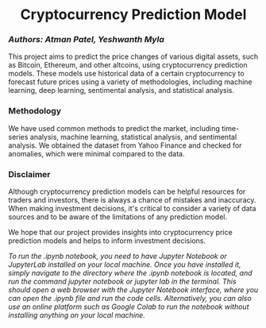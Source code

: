 # <center> Cryptocurrency Prediction Model </center>
### <i> Authors: Atman Patel, Yeshwanth Myla </i>

This project aims to predict the price changes of various digital assets, such as Bitcoin, Ethereum, and other altcoins, using cryptocurrency prediction models. These models use historical data of a certain cryptocurrency to forecast future prices using a variety of methodologies, including machine learning, deep learning, sentimental analysis, and statistical analysis.

### Methodology
We have used common methods to predict the market, including time-series analysis, machine learning, statistical analysis, and sentimental analysis. We obtained the dataset from Yahoo Finance and checked for anomalies, which were minimal compared to the data.

### Disclaimer
Although cryptocurrency prediction models can be helpful resources for traders and investors, there is always a chance of mistakes and inaccuracy. When making investment decisions, it's critical to consider a variety of data sources and to be aware of the limitations of any prediction model.

We hope that our project provides insights into cryptocurrency price prediction models and helps to inform investment decisions.


<i> To run the .ipynb notebook, you need to have Jupyter Notebook or JupyterLab installed on your local machine. Once you have installed it, simply navigate to the directory where the .ipynb notebook is located, and run the command jupyter notebook or jupyter lab in the terminal. This should open a web browser with the Jupyter Notebook interface, where you can open the .ipynb file and run the code cells. Alternatively, you can also use an online platform such as Google Colab to run the notebook without installing anything on your local machine.</i>
